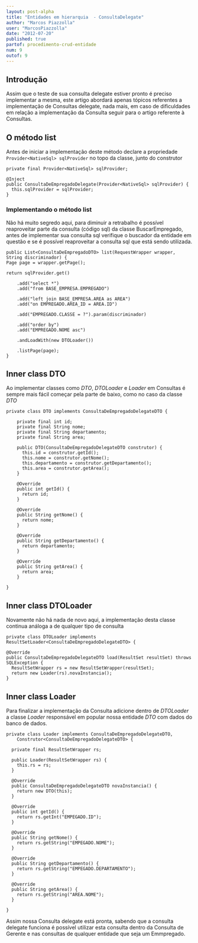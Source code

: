 ```yaml
---
layout: post-alpha
title: "Entidades em hierarquia  - ConsultaDelegate"
author: "Marcos Piazzolla"
user: "MarcosPiazzolla"
date: "2012-07-20"
published: true
partof: procedimento-crud-entidade
num: 9
outof: 9
---
```


## Introdução

Assim que o teste de sua consulta delegate estiver pronto é preciso implementar a mesma, este artigo
abordará apenas tópicos referentes a implementação de Consultas delegate, nada mais, em caso de
dificuldades em relação a implementação da Consulta seguir para o artigo referente à Consultas. 

## O método list

Antes de iniciar a implementação deste método declare a propriedade `Provider<NativeSql> sqlProvider`
no topo da classe, junto do construtor

	private final Provider<NativeSql> sqlProvider;
	
	@Inject
	public ConsultaDeEmpregadoDelegate(Provider<NativeSql> sqlProvider) {
	  this.sqlProvider = sqlProvider;
	}

### Implementando o método list

Não há muito segredo aqui, para diminuir a retrabalho é possível reaproveitar parte da consulta
(código sql) da classe BuscarEmpregado, antes de implementar sua consulta sql verifique o buscador
da entidade em questão e se é possível reaproveitar a consulta sql que está sendo utilizada.

	public List<ConsultaDeEmpregadoDTO> list(RequestWrapper wrapper, String discriminador) {
	Page page = wrapper.getPage();
	
    return sqlProvider.get()

        .add("select *")
        .add("from BASE_EMPRESA.EMPREGADO")

        .add("left join BASE_EMPRESA.AREA as AREA")
        .add("on EMPREGADO.AREA_ID = AREA.ID")

        .add("EMPREGADO.CLASSE = ?").param(discriminador)

        .add("order by")
        .add("EMPREGADO.NOME asc")

        .andLoadWith(new DTOLoader())

        .listPage(page);
	}
	
## Inner class DTO

Ao implementar classes como _DTO_, _DTOLoader_ e _Loader_ em Consultas é sempre mais fácil começar pela
parte de baixo, como no caso da classe _DTO_

	private class DTO implements ConsultaDeEmpregadoDelegateDTO {
	
	    private final int id;
	    private final String nome;
	    private final String departamento;
	    private final String area;
	
	    public DTO(ConsultaDeEmpregadoDelegateDTO construtor) {
          this.id = construtor.getId();
          this.nome = construtor.getNome();
          this.departamento = construtor.getDepartamento();
          this.area = construtor.getArea();
        }
	
	    @Override
	    public int getId() {
	      return id;
	    }
	
	    @Override
	    public String getNome() {
	      return nome;
	    }
	
	    @Override
	    public String getDepartamento() {
	      return departamento;
	    }
	
	    @Override
	    public String getArea() {
	      return area;
	    }
	
	}

## Inner class DTOLoader

Novamente não há nada de novo aqui, a implementação desta classe continua análoga a de qualquer tipo
de consulta

    private class DTOLoader implements ResultSetLoader<ConsultaDeEmpregadoDelegateDTO> {

    @Override
    public ConsultaDeEmpregadoDelegateDTO load(ResultSet resultSet) throws SQLException {
      ResultSetWrapper rs = new ResultSetWrapper(resultSet);
      return new Loader(rs).novaInstancia();
    }

## Inner class Loader

Para finalizar a implementação da Consulta adicione dentro de _DTOLoader_ a classe _Loader_ responsável
em popular nossa entidade _DTO_ com dados do banco de dados.

    private class Loader implements ConsultaDeEmpregadoDelegateDTO,
        Construtor<ConsultaDeEmpregadoDelegateDTO> {

      private final ResultSetWrapper rs;

      public Loader(ResultSetWrapper rs) {
        this.rs = rs;
      }

      @Override
      public ConsultaDeEmpregadoDelegateDTO novaInstancia() {
        return new DTO(this);
      }

      @Override
      public int getId() {
        return rs.getInt("EMPEGADO.ID");
      }

      @Override
      public String getNome() {
        return rs.getString("EMPEGADO.NOME");
      }

      @Override
      public String getDepartamento() {
        return rs.getString("EMPEGADO.DEPARTAMENTO");
      }

      @Override
      public String getArea() {
        return rs.getString("AREA.NOME");
      }
      
    }

Assim nossa Consulta delegate está pronta, sabendo que a consulta delegate funciona é possível
utilizar esta consulta dentro da Consulta de Gerente e nas consultas de qualquer entidade que
seja um Emmpregado.